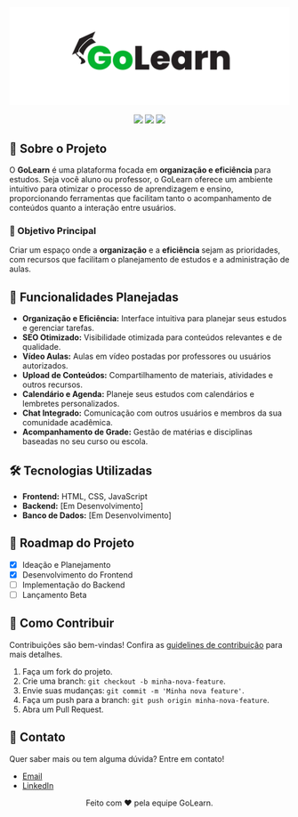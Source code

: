 ![GoLearn Banner](https://github.com/golearnapp/.github/blob/main/images/GoLearn%20Banner.png?raw=true)

<p align="center">
  <img src="https://img.shields.io/badge/Status-Em%20Desenvolvimento-yellow">
  <img src="https://img.shields.io/badge/Linguagens-JavaScript%20%7C%20HTML%20%7C%20CSS-informational">
  <img src="https://img.shields.io/badge/Contribuições-Bem%20Vindas-brightgreen">
</p>

## 🧠 Sobre o Projeto

O **GoLearn** é uma plataforma focada em **organização e eficiência** para estudos. Seja você aluno ou professor, o GoLearn oferece um ambiente intuitivo para otimizar o processo de aprendizagem e ensino, proporcionando ferramentas que facilitam tanto o acompanhamento de conteúdos quanto a interação entre usuários.

### 🎯 Objetivo Principal

Criar um espaço onde a **organização** e a **eficiência** sejam as prioridades, com recursos que facilitam o planejamento de estudos e a administração de aulas. 

## 🚀 Funcionalidades Planejadas

- **Organização e Eficiência:** Interface intuitiva para planejar seus estudos e gerenciar tarefas.
- **SEO Otimizado:** Visibilidade otimizada para conteúdos relevantes e de qualidade.
- **Vídeo Aulas:** Aulas em vídeo postadas por professores ou usuários autorizados.
- **Upload de Conteúdos:** Compartilhamento de materiais, atividades e outros recursos.
- **Calendário e Agenda:** Planeje seus estudos com calendários e lembretes personalizados.
- **Chat Integrado:** Comunicação com outros usuários e membros da sua comunidade acadêmica.
- **Acompanhamento de Grade:** Gestão de matérias e disciplinas baseadas no seu curso ou escola.

## 🛠️ Tecnologias Utilizadas

- **Frontend:** HTML, CSS, JavaScript
- **Backend:** [Em Desenvolvimento]
- **Banco de Dados:** [Em Desenvolvimento]

## 📅 Roadmap do Projeto

- [x] Ideação e Planejamento
- [x] Desenvolvimento do Frontend
- [ ] Implementação do Backend
- [ ] Lançamento Beta

## 📝 Como Contribuir

Contribuições são bem-vindas! Confira as [guidelines de contribuição](CONTRIBUTING.md) para mais detalhes.

1. Faça um fork do projeto.
2. Crie uma branch: `git checkout -b minha-nova-feature`.
3. Envie suas mudanças: `git commit -m 'Minha nova feature'`.
4. Faça um push para a branch: `git push origin minha-nova-feature`.
5. Abra um Pull Request.

## 📩 Contato

Quer saber mais ou tem alguma dúvida? Entre em contato!

- [Email](mailto:gabrielficciobotan@gmail.com)
- [LinkedIn](https://linkedin.com/in/gabrielficciobotan)

<p align="center">
  Feito com ❤️ pela equipe GoLearn.
</p>

